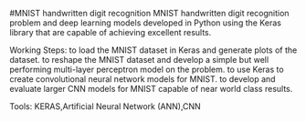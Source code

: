 #MNIST handwritten digit recognition
MNIST handwritten digit recognition problem and deep learning models developed in Python using the Keras library that are capable of achieving excellent results.

Working Steps:
 to load the MNIST dataset in Keras and generate plots of the dataset. 
 to reshape the MNIST dataset and develop a simple but well performing multi-layer perceptron model on the problem. 
 to use Keras to create convolutional neural network models for MNIST. 
 to develop and evaluate larger CNN models for MNIST capable of near world class results.


Tools: KERAS,Artificial Neural Network (ANN),CNN
